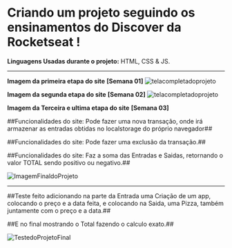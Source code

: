 # Criando um projeto seguindo os ensinamentos do Discover da Rocketseat !
**Linguagens Usadas durante o projeto:**
 HTML, CSS & JS.
 <hr>
 
 **Imagem da primeira etapa do site**
 **[Semana 01]**
<img src="https://i.pinimg.com/originals/97/cd/4b/97cd4b4ec6797b52ef952d818aca7e3e.png" alt="telacompletadoprojeto"/>

**Imagem da segunda etapa do site**
**[Semana 02]**
<img src="https://i.pinimg.com/originals/69/3c/8e/693c8efa18a0a15aa89cd8d35d2f8b4c.png" alt="telacompletadoprojeto"/>

**Imagem da Terceira e ultima etapa do site**
**[Semana 03]**

##Funcionalidades do site: Pode fazer uma nova transação, onde irá armazenar as entradas obtidas no localstorage do próprio navegador##

##Funcionalidades do site: Pode fazer uma exclusão da transação.##

##Funcionalidades do site: Faz a soma das Entradas e Saidas, retornando o valor TOTAL sendo positivo ou negativo.##

<img src="https://i.pinimg.com/originals/59/6b/eb/596beb90914c57df28c7d066bb1588ab.png" alt="ImagemFinaldoProjeto">

<hr>

##Teste feito adicionando na parte da Entrada uma Criação de um app, colocando o preço e a data feita, e colocando na Saida, uma Pizza, também juntamente com o preço e a data.##

##E no final mostrando o Total fazendo o calculo exato.##

<img src="https://i.pinimg.com/originals/5c/af/74/5caf7474fe662a9a772b7441424578c1.png" alt="TestedoProjetoFinal">
